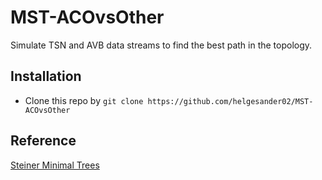 # MST-ACOvsOther
Simulate TSN and AVB data streams to find the best path in the topology.

## Installation
* Clone this repo by `git clone https://github.com/helgesander02/MST-ACOvsOther`

## Reference
[Steiner Minimal Trees](https://www.csie.ntu.edu.tw/~kmchao/tree10spr/Steiner.pdf)

